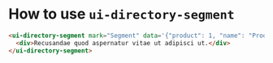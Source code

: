 # How to use `ui-directory-segment`

```html
<ui-directory-segment mark="Segment" data='{"product": 1, "name": "Product Name 1"}'>
  <div>Recusandae quod aspernatur vitae ut adipisci ut.</div>
</ui-directory-segment>
```
